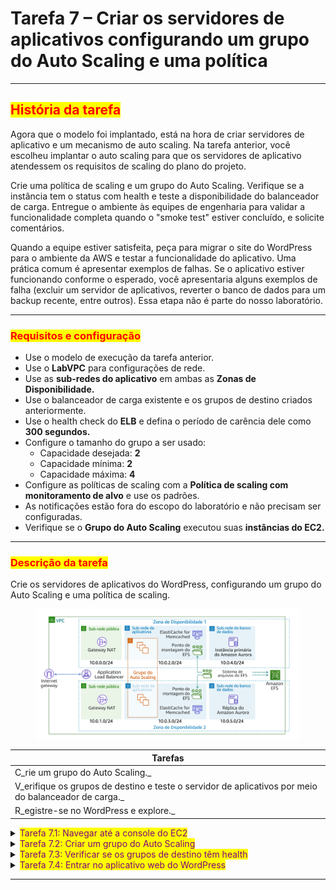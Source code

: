 # Tarefa 7 – Criar os servidores de aplicativos configurando um grupo do Auto Scaling e uma política

***

## <mark style="color:red;">**História da tarefa**</mark>

Agora que o modelo foi implantado, está na hora de criar servidores de aplicativo e um mecanismo de auto scaling. Na tarefa anterior, você escolheu implantar o auto scaling para que os servidores de aplicativo atendessem os requisitos de scaling do plano do projeto.&#x20;

Crie uma política de scaling e um grupo do Auto Scaling. Verifique se a instância tem o status com health e teste a disponibilidade do balanceador de carga. Entregue o ambiente às equipes de engenharia para validar a funcionalidade completa quando o "smoke test" estiver concluído, e solicite comentários.&#x20;

Quando a equipe estiver satisfeita, peça para migrar o site do WordPress para o ambiente da AWS e testar a funcionalidade do aplicativo. Uma prática comum é apresentar exemplos de falhas. Se o aplicativo estiver funcionando conforme o esperado, você apresentaria alguns exemplos de falha (excluir um servidor de aplicativos, reverter o banco de dados para um backup recente, entre outros). Essa etapa não é parte do nosso laboratório.

***

### <mark style="color:red;">**Requisitos e configuração**</mark>

* Use o modelo de execução da tarefa anterior.
* Use o **LabVPC** para configurações de rede.
* Use as **sub-redes do aplicativo** em ambas as **Zonas de Disponibilidade.**
* Use o balanceador de carga existente e os grupos de destino criados anteriormente.
* Use o health check do **ELB** e defina o período de carência dele como **300 segundos.**
* Configure o tamanho do grupo a ser usado:&#x20;
  * Capacidade desejada: **2**
  * Capacidade mínima: **2**
  * Capacidade máxima: **4**
* Configure as políticas de scaling com a **Política de scaling com monitoramento de alvo** e use os padrões.
* As notificações estão fora do escopo do laboratório e não precisam ser configuradas.&#x20;
* Verifique se o **Grupo do Auto Scaling** executou suas **instâncias do EC2.**

***

### <mark style="color:red;">**Descrição da tarefa**</mark>

Crie os servidores de aplicativos do WordPress, configurando um grupo do Auto Scaling e uma política de scaling.

<figure><img src="../../.gitbook/assets/image (84).png" alt=""><figcaption></figcaption></figure>

| Tarefas                                                                                              |
| ---------------------------------------------------------------------------------------------------- |
| C_rie um grupo do Auto Scaling._                                                                     |
| V_erifique os grupos de destino e teste o servidor de aplicativos por meio do balanceador de carga._ |
| R_egistre-se no WordPress e explore._                                                                |

<details>

<summary><mark style="color:purple;">Tarefa 7.1: Navegar até a console do EC2</mark></summary>

1. No AWS Management Console, no menu **Services** (Serviços), selecione **EC2**.

_**Observação**: você também pode pesquisar por EC2 na barra de pesquisa unificada na parte superior da console._

</details>

<details>

<summary><mark style="color:purple;">Tarefa 7.2: Criar um grupo do Auto Scaling</mark></summary>

1. No painel de navegação à esquerda, selecione **Auto Scaling Groups** (Grupos do Auto Scaling) na seção **Auto Scaling**.
2. Selecione o botão **Create Auto Scaling group** (Criar grupo do Auto Scaling).
   * A página **Choose launch template or configuration** (Escolher uma configuração ou modelo de execução) é exibida.
3. Configure o seguinte:
   * **Nome do grupo do Auto Scaling:** _WP-ASG_
   * **Modelo de execução:** selecione o modelo de execução criado na Tarefa 6.
   * Selecione o botão **Next** (Próximo).
   * A página **Configure settings** (Definir configurações) é exibida.
4. Na seção **Network** (Rede), configure:
   * **VPC:** _LabVPC_
   * **Sub-redes:** selecione _AppSubnet1_ e _AppSubnet2_
   * Selecione o botão **Next** (Próximo).
   * A página **Configure advanced options** (Configurar opções avançadas) é exibida.
5. Configure o seguinte:
   * Selecione a opção **Attach to an existing load balancer** (Conectar ao balanceador de carga existente).
   * Selecione a opção **Choose from your load balancer target groups** (Selecionar dos seus grupos de destino do balanceador de carga).
   * Em **Existing load balancer target groups** (Grupos de destino do balanceador de carga existente), selecione **myWPTargetGroup | HTTP** no menu suspenso.
   * **Tipo de health check:** selecione _ELB._
   * **Período de carência do health check:** deixe com o valor-padrão de _300_ ou mais.
   * **Monitoramento:** marque a caixa de seleção _Enable group metrics collection within CloudWatch_ (Ativar a coleção de métricas do grupo no CloudWatch).
   * Selecione o botão **Next** (Próximo).
   * A página **Configure group size and scaling policies** (Configurar tamanho do grupo e políticas de scaling) é exibida.
6. Configure o seguinte:
   * Na seção Group Size (Tamanho do grupo):
     * **Capacidade desejada:** _2_
     * **Capacidade mínima**: _2_
     * **Capacidade máxima:** _4_
   * Na seção **Scaling policies** (Políticas de scaling):
     * selecione a opção **Target tracking scaling policy** (Política de scaling com monitoramento de alvo).
     * As configurações restantes nessa seção podem ficar com os valores-padrão.
   * Selecione o botão **Next** (Próximo).
   * A página **Add notifications** (Adicionar notificações) é exibida.
7. Selecione o botão **Next** (Próximo).
   * A página **Add tags** (Adicionar tags) é exibida.
8. Selecione o botão **Add tag** (Adicionar tags) e configure:
   * **Chave:** _Nome_
   * **Valor:** _WP-App_
9. Selecione o botão **Next** (Avançar).
   * A página **Review** (Revisar) será exibida.
10. Verifique se a configuração do grupo do Auto Scaling tem precisão e selecione o botão **Create Auto Scaling group** (Criar grupo do Auto Scaling).
    * A página **Auto Scaling groups** (Grupos do Auto Scaling) é exibida.
11. Agora que você criou o grupo do Auto Scaling, você pode verificar se o grupo executou suas instâncias do EC2.
    * Selecione seu grupo do Auto Scaling.
    * Examine a seção **Group Details** (Detalhes do grupo) para verificar as informações sobre o grupo do Auto Scaling.
12. Abra a guia **Activity** (Atividade).
    * A seção **Activity History** (Histórico de atividade) mantém um registro dos eventos que ocorreram no Grupo do Auto Scaling. A coluna Status contém o status atual de suas instâncias. Quando suas instâncias estão sendo executadas, a coluna status mostra PreInService. O status será alterado para Successful (Bem-sucedido) quando uma instância for executada.
13. Abra a guia **Instance management** (Gerenciamento de instância).
    * Seu grupo do Auto Scaling executou duas instâncias do Amazon EC2 e elas estão no estado de ciclo de vida do InService. A coluna Health Status (Status de health) mostra o resultado da health check da instância do Amazon EC2 nas suas instâncias.
    * Se as suas instâncias ainda não estiverem no estado InService, você precisará aguardar alguns minutos. Você pode selecionar o botão atualizar para recuperar o estado atual do ciclo de vida das suas instâncias.
14. Abra a **guia Monitoring** (Monitoramento). Aqui você pode revisar as informações relacionadas ao monitoramento do seu grupo do Auto Scaling.
    * Esta página fornece informações sobre a atividade no seu grupo do Auto Scaling, bem como a utilização e o status de health das suas instâncias. A guia Auto Scaling exibe as métricas do Amazon CloudWatch sobre seu grupo do Auto Scaling, enquanto a guia EC2 exibe as métricas das instâncias do Amazon EC2 gerenciadas pelo grupo do Auto Scaling.

</details>

<details>

<summary><mark style="color:purple;">Tarefa 7.3: Verificar se os grupos de destino têm health</mark></summary>

1. No painel de navegação à esquerda, selecione **Target Groups** (Grupos de destino).
2. Selecione **myWPTargetGroup**.
3. Na guia **Targets** (Destinos), espere até que o status da instância seja exibido como **healthy** (com health).

_**Observação:** pode levar até cinco minutos antes que as health checks mostrem um status com health. Você pode passar para a próxima tarefa e voltar mais tarde para verificar após o tempo decorrido._

</details>

<details>

<summary><mark style="color:purple;">Tarefa 7.4: Entrar no aplicativo web do WordPress</mark></summary>

1. No painel de navegação à esquerda, selecione **Load Balancers** (Balanceadores de carga).
2. Selecione a caixa de seleção para o balanceador de carga **myWPAppALB**.
3. Na guia **Description** (Descrição), copie o **nome DNS** em um bloco de notas e coloque o valor **'/wp-login.php'** no final dele para concluir sua URL do aplicativo do WordPress.
   * **Exemplo de uma URL de aplicativo do WordPress:** _myWPAppELB-4e009e86b4f704cc.elb.us-west-2.amazonaws.com/wp-login.php_
4. Cole o valor da URL do aplicativo do WordPress em uma nova guia do navegador.
   * A página _WordPress login_ (Entrada no WordPress) é exibida.
5. Insira o seguinte:
   * **Nome de usuário ou endereço de email:** _wpadmin_
   * **Senha:** _wpadmin123_
   * Selecione o botão **Login** (Entrar).

</details>

***
